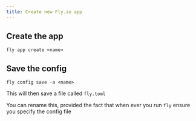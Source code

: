 ```yaml
---
title: Create new Fly.io app
---
```


## Create the app

```shell
fly app create <name>
```

## Save the config

```shell
fly config save -a <name>
```

This will then save a file called `fly.toml`

You can rename this, provided the fact that when ever you run `fly` ensure you specify the config file
